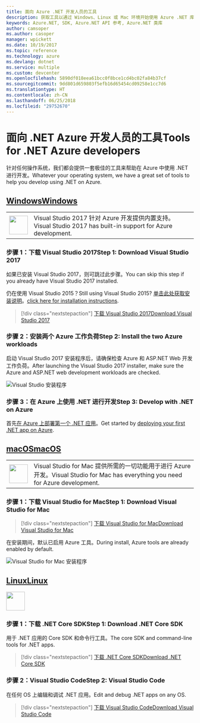 ```yaml
---
title: 面向 Azure .NET 开发人员的工具
description: 获取工具以通过 Windows、Linux 或 Mac 环境开始使用 Azure .NET 库。
keywords: Azure.NET, SDK, Azure.NET API 参考, Azure.NET 类库
author: camsoper
ms.author: casoper
manager: wpickett
ms.date: 10/19/2017
ms.topic: reference
ms.technology: azure
ms.devlang: dotnet
ms.service: multiple
ms.custom: devcenter
ms.openlocfilehash: 5890df018eea61bcc0f8bce1cd4bc02fa84b37cf
ms.sourcegitcommit: 9dd801d659803f5efb16d65454cd09258e1cc7d6
ms.translationtype: HT
ms.contentlocale: zh-CN
ms.lasthandoff: 06/25/2018
ms.locfileid: "29752670"
---
```

# <a name="tools-for-net-azure-developers"></a><span data-ttu-id="50476-104">面向 .NET Azure 开发人员的工具</span><span class="sxs-lookup"><span data-stu-id="50476-104">Tools for .NET Azure developers</span></span>

<span data-ttu-id="50476-105">针对任何操作系统，我们都会提供一套极佳的工具来帮助在 Azure 中使用 .NET 进行开发。</span><span class="sxs-lookup"><span data-stu-id="50476-105">Whatever your operating system, we have a great set of tools to help you develop using .NET on Azure.</span></span>

## <a name="windowstabwindows"></a>[<span data-ttu-id="50476-106">Windows</span><span class="sxs-lookup"><span data-stu-id="50476-106">Windows</span></span>](#tab/windows)

<table>
  <tr>
    <td width="50">
        <img src="https://docs.microsoft.com/en-us/media/logos/logo_vs-ide.svg" width="50" height="50"></img>
    </td>
    <td>
        <span data-ttu-id="50476-107">Visual Studio 2017 针对 Azure 开发提供内置支持。</span><span class="sxs-lookup"><span data-stu-id="50476-107">Visual Studio 2017 has built-in support for Azure development.</span></span>
    </td>
  </tr>
</table>

### <a name="step-1-download-visual-studio-2017"></a><span data-ttu-id="50476-108">步骤 1：下载 Visual Studio 2017</span><span class="sxs-lookup"><span data-stu-id="50476-108">Step 1: Download Visual Studio 2017</span></span>

<span data-ttu-id="50476-109">如果已安装 Visual Studio 2017，则可跳过此步骤。</span><span class="sxs-lookup"><span data-stu-id="50476-109">You can skip this step if you already have Visual Studio 2017 installed.</span></span>

<span data-ttu-id="50476-110">仍在使用 Visual Studio 2015？</span><span class="sxs-lookup"><span data-stu-id="50476-110">Still using Visual Studio 2015?</span></span>  <span data-ttu-id="50476-111">[单击此处获取安装说明](dotnet-sdk-vs2015-install.md)。</span><span class="sxs-lookup"><span data-stu-id="50476-111">[click here for installation instructions](dotnet-sdk-vs2015-install.md).</span></span>

> [!div class="nextstepaction"]
> [<span data-ttu-id="50476-112">下载 Visual Studio 2017</span><span class="sxs-lookup"><span data-stu-id="50476-112">Download Visual Studio 2017</span></span>](https://www.visualstudio.com/downloads/)


### <a name="step-2-install-the-two-azure-workloads"></a><span data-ttu-id="50476-113">步骤 2：安装两个 Azure 工作负荷</span><span class="sxs-lookup"><span data-stu-id="50476-113">Step 2: Install the two Azure workloads</span></span>

<span data-ttu-id="50476-114">启动 Visual Studio 2017 安装程序后，请确保检查 Azure 和 ASP.NET Web 开发工作负荷。</span><span class="sxs-lookup"><span data-stu-id="50476-114">After launching the Visual Studio 2017 installer, make sure the Azure and ASP.NET web development workloads are checked.</span></span>

![Visual Studio 安装程序](media/dotnet-tools/azure-workloads.png)

### <a name="step-3-develop-with-net-on-azure"></a><span data-ttu-id="50476-116">步骤 3：在 Azure 上使用 .NET 进行开发</span><span class="sxs-lookup"><span data-stu-id="50476-116">Step 3: Develop with .NET on Azure</span></span>

<span data-ttu-id="50476-117">首先[在 Azure 上部署第一个 .NET 应用](https://docs.microsoft.com/azure/app-service-web/app-service-web-get-started-dotnet)。</span><span class="sxs-lookup"><span data-stu-id="50476-117">Get started by [deploying your first .NET app on Azure](https://docs.microsoft.com/azure/app-service-web/app-service-web-get-started-dotnet).</span></span>


## <a name="macostabmacos"></a>[<span data-ttu-id="50476-118">macOS</span><span class="sxs-lookup"><span data-stu-id="50476-118">macOS</span></span>](#tab/macos)
<table>
  <tr>
    <td width="50">
        <img src="https://docs.microsoft.com/en-us/media/logos/logo_vs-mac.svg" width="50" height="50"></img>
    </td>
    <td>
        <span data-ttu-id="50476-119">Visual Studio for Mac 提供所需的一切功能用于进行 Azure 开发。</span><span class="sxs-lookup"><span data-stu-id="50476-119">Visual Studio for Mac has everything you need for Azure development.</span></span>
    </td>
  </tr>
</table>


### <a name="step-1-download-visual-studio-for-mac"></a><span data-ttu-id="50476-120">步骤 1：下载 Visual Studio for Mac</span><span class="sxs-lookup"><span data-stu-id="50476-120">Step 1: Download Visual Studio for Mac</span></span>

> [!div class="nextstepaction"]
> [<span data-ttu-id="50476-121">下载 Visual Studio for Mac</span><span class="sxs-lookup"><span data-stu-id="50476-121">Download Visual Studio for Mac</span></span>](https://www.visualstudio.com/vs/visual-studio-mac/)

<span data-ttu-id="50476-122">在安装期间，默认已启用 Azure 工具。</span><span class="sxs-lookup"><span data-stu-id="50476-122">During install, Azure tools are already enabled by default.</span></span>

![Visual Studio for Mac 安装程序](media/dotnet-tools/azure-vsmac.png)

## <a name="linuxtablinux"></a>[<span data-ttu-id="50476-124">Linux</span><span class="sxs-lookup"><span data-stu-id="50476-124">Linux</span></span>](#tab/linux)

<img src="https://docs.microsoft.com/en-us/visualstudio/products/images/vs-code.svg" width="50" height="50"></img>

### <a name="step-1-download-net-core-sdk"></a><span data-ttu-id="50476-125">步骤 1：下载 .NET Core SDK</span><span class="sxs-lookup"><span data-stu-id="50476-125">Step 1: Download .NET Core SDK</span></span>

<span data-ttu-id="50476-126">用于 .NET 应用的 Core SDK 和命令行工具。</span><span class="sxs-lookup"><span data-stu-id="50476-126">The core SDK and command-line tools for .NET apps.</span></span>

> [!div class="nextstepaction"]
> [<span data-ttu-id="50476-127">下载 .NET Core SDK</span><span class="sxs-lookup"><span data-stu-id="50476-127">Download .NET Core SDK</span></span>](https://www.microsoft.com/net/core)

### <a name="step-2-visual-studio-code"></a><span data-ttu-id="50476-128">步骤 2：Visual Studio Code</span><span class="sxs-lookup"><span data-stu-id="50476-128">Step 2: Visual Studio Code</span></span>

<span data-ttu-id="50476-129">在任何 OS 上编辑和调试 .NET 应用。</span><span class="sxs-lookup"><span data-stu-id="50476-129">Edit and debug .NET apps on any OS.</span></span>

> [!div class="nextstepaction"]
> [<span data-ttu-id="50476-130">下载 Visual Studio Code</span><span class="sxs-lookup"><span data-stu-id="50476-130">Download Visual Studio Code</span></span>](https://code.visualstudio.com)